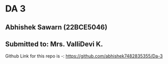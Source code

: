 # DA 3

## Abhishek Sawarn (22BCE5046)
## Submitted to: Mrs. ValliDevi K.

Github Link for this repo is -: https://github.com/abhishek7482835355/Da-3

